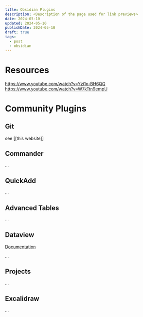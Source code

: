 ```yaml
---
title: Obsidian Plugins
description: <Description of the page used for link previews>
date: 2024-05-10
updated: 2024-05-10
publishDate: 2024-05-10
draft: true
tags:
  - post
  - obsidian
---
```


# Resources

https://www.youtube.com/watch?v=Yzi1o-BH6QQ
https://www.youtube.com/watch?v=W7kTtn9empU


# Community Plugins

## Git

see [[this website]]

## Commander

...

## QuickAdd

...

## Advanced Tables

...

## Dataview

[Documentation](https://blacksmithgu.github.io/obsidian-dataview/)

...

## Projects

...

## Excalidraw

...

## 